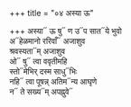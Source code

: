 +++
title = "०४ अस्या ऊ"

+++
अस्या᳓ ऊ षु᳓ ण उ᳓प सात᳓ये भुवो  
अ᳓हेळमानो ररिवाँ᳓ अजाशुव  
श्रवस्यता᳓म् अजाशुव  
ओ᳓ षु᳓ त्वा ववृतीमहि  
स्तो᳓मेभिर् दस्म साधु᳓भिः  
नहि᳓ त्वा पूषन्न् अतिम᳓न्य आघृणे  
न᳓ ते सख्य᳓म् अपह्नुवे᳓